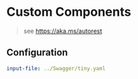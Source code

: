 # Custom Components

> see https://aka.ms/autorest

## Configuration

``` yaml
input-file: ../Swagger/tiny.yaml
```